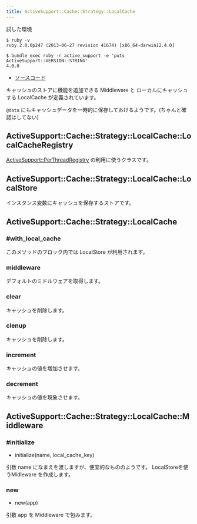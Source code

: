 ```yaml
---
title: ActiveSupport::Cache::Strategy::LocalCache
---
```


試した環境

```
$ ruby -v
ruby 2.0.0p247 (2013-06-27 revision 41674) [x86_64-darwin12.4.0]
```

```
$ bundle exec ruby -r active_support -e 'puts ActiveSupport::VERSION::STRING'
4.0.0
```

* [ソースコード](https://github.com/rails/rails/blob/master/activesupport/lib/active_support/cache/strategy/local_cache.rb)

キャッシュのストアに機能を追加できる Middleware と ローカルにキャッシュする LocalCache が定義されています。

`@data` にもキャッシュデータを一時的に保存しておけるようです。(ちゃんと確認はしてない)


ActiveSupport::Cache::Strategy::LocalCache::LocalCacheRegistry
--------------------------------------------------------------------------------

[ActiveSupport::PerThreadRegistry](/active_support/per_thread_registry) の利用に使うクラスです。

ActiveSupport::Cache::Strategy::LocalCache::LocalStore
--------------------------------------------------------------------------------

インスタンス変数にキャッシュを保存するストアです。

ActiveSupport::Cache::Strategy::LocalCache
--------------------------------------------------------------------------------

### #with_local_cache

このメソッドのブロック内では LocalStore が利用されます。

### middleware

デフォルトのミドルウェアを取得します。

### clear

キャッシュを削除します。

### clenup

キャッシュを削除します。

### increment

キャッシュの値を増加させます。

### decrement

キャッシュの値を現象させます。

ActiveSupport::Cache::Strategy::LocalCache::Middleware
--------------------------------------------------------------------------------

### #initialize

* initialize(name, local_cache_key)

引数 name になまえを渡しますが、便宜的なもののようです。
LocalStoreを使うMidleware を作成します。

### new

* new(app)

引数 app を Middleware で包みます。
